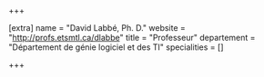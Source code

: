 +++

[extra]
name = "David Labbé, Ph. D."
website = "http://profs.etsmtl.ca/dlabbe"
title = "Professeur"
departement = "Département de génie logiciel et des TI"
specialities = []

+++